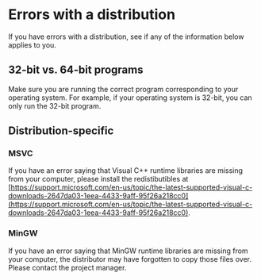 # Errors with a distribution

If you have errors with a distribution, see if any of the information below applies to you.

## 32-bit vs. 64-bit programs

Make sure you are running the correct program corresponding to your operating system.
For example, if your operating system is 32-bit, you can only run the 32-bit program.

## Distribution-specific

### MSVC

If you have an error saying that Visual C++ runtime libraries are missing from your computer, please install the redistibutibles at [https://support.microsoft.com/en-us/topic/the-latest-supported-visual-c-downloads-2647da03-1eea-4433-9aff-95f26a218cc0](https://support.microsoft.com/en-us/topic/the-latest-supported-visual-c-downloads-2647da03-1eea-4433-9aff-95f26a218cc0).

### MinGW

If you have an error saying that MinGW runtime libraries are missing from your computer, the distributor may have forgotten to copy those files over.
Please contact the project manager.
